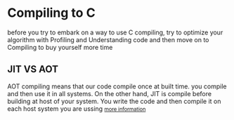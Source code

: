 # Compiling to C
before you try to embark on a way to use C compiling, try to optimize your algorithm with Profiling and Understanding code and then move on to Compiling to buy yourself more time

## JIT VS AOT 
AOT compiling means that our code compile once at built time. you compile and then use it in all systems. On the other hand, JIT is compile before building at host of your system. You write the code and then compile it on each host system you are ussing <small>[more information](https://www.geeksforgeeks.org/what-is-aot-and-jit-compiler-in-angular/)</small>